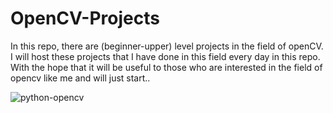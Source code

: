 # OpenCV-Projects
In this repo, there are (beginner-upper) level projects in the field of openCV. I will host these projects that I have done in this field every day in this repo. With the hope that it will be useful to those who are interested in the field of opencv like me and will just start..

![python-opencv](https://user-images.githubusercontent.com/77057546/199482557-d7588043-48fc-4d20-b4da-ac195c1157ef.png)
